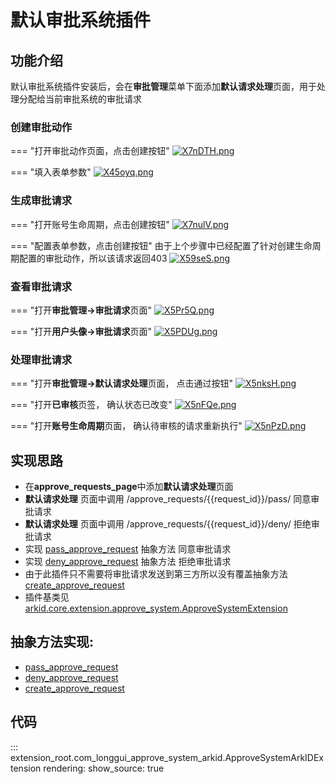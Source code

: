 # 默认审批系统插件

## 功能介绍
默认审批系统插件安装后，会在**审批管理**菜单下面添加**默认请求处理**页面，用于处理分配给当前审批系统的审批请求

### 创建审批动作
=== "打开审批动作页面，点击创建按钮"
    [![X7nDTH.png](https://s1.ax1x.com/2022/06/16/X7nDTH.png)](https://imgtu.com/i/X7nDTH)

=== "填入表单参数"
    [![X45oyq.png](https://s1.ax1x.com/2022/06/14/X45oyq.png)](https://imgtu.com/i/X45oyq)


### 生成审批请求

=== "打开账号生命周期，点击创建按钮"
    [![X7nulV.png](https://s1.ax1x.com/2022/06/16/X7nulV.png)](https://imgtu.com/i/X7nulV)

=== "配置表单参数，点击创建按钮"
    由于上个步骤中已经配置了针对创建生命周期配置的审批动作，所以该请求返回403
    [![X59seS.png](https://s1.ax1x.com/2022/06/14/X59seS.png)](https://imgtu.com/i/X59seS)


### 查看审批请求

=== "打开**审批管理->审批请求**页面"
    [![X5Pr5Q.png](https://s1.ax1x.com/2022/06/14/X5Pr5Q.png)](https://imgtu.com/i/X5Pr5Q)


=== "打开**用户头像->审批请求**页面"
    [![X5PDUg.png](https://s1.ax1x.com/2022/06/14/X5PDUg.png)](https://imgtu.com/i/X5PDUg)


### 处理审批请求

=== "打开**审批管理->默认请求处理**页面， 点击通过按钮"
    [![X5nksH.png](https://s1.ax1x.com/2022/06/14/X5nksH.png)](https://imgtu.com/i/X5nksH)


=== "打开**已审核**页签， 确认状态已改变"
    [![X5nFQe.png](https://s1.ax1x.com/2022/06/14/X5nFQe.png)](https://imgtu.com/i/X5nFQe)


=== "打开**账号生命周期**页面， 确认待审核的请求重新执行"
    [![X5nPzD.png](https://s1.ax1x.com/2022/06/14/X5nPzD.png)](https://imgtu.com/i/X5nPzD)

    

## 实现思路
- 在**approve_requests_page**中添加**默认请求处理**页面
- **默认请求处理** 页面中调用 /approve_requests/{{request_id}}/pass/ 同意审批请求
- **默认请求处理** 页面中调用 /approve_requests/{{request_id}}/deny/ 拒绝审批请求
- 实现 [pass_approve_request](#extension_root.com_longgui_approve_system_arkid.ApproveSystemArkIDExtension.pass_approve_request) 抽象方法 同意审批请求
- 实现 [deny_approve_request](#extension_root.com_longgui_approve_system_arkid.ApproveSystemArkIDExtension.deny_approve_request) 抽象方法 拒绝审批请求
- 由于此插件只不需要将审批请求发送到第三方所以没有覆盖抽象方法[create_approve_request](#extension_root.com_longgui_approve_system_arkid.ApproveSystemArkIDExtension.create_approve_request)
- 插件基类见[arkid.core.extension.approve_system.ApproveSystemExtension](/%20%20开发者指南/%20插件开发/%20插件分类/审批系统/)

## 抽象方法实现:
* [pass_approve_request](#extension_root.com_longgui_approve_system_arkid.ApproveSystemArkIDExtension.pass_approve_request)
* [deny_approve_request](#extension_root.com_longgui_approve_system_arkid.ApproveSystemArkIDExtension.deny_approve_request)
* [create_approve_request](#extension_root.com_longgui_approve_system_arkid.ApproveSystemArkIDExtension.create_approve_request)



## 代码

::: extension_root.com_longgui_approve_system_arkid.ApproveSystemArkIDExtension
    rendering:
        show_source: true
